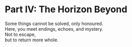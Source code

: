 # Part IV: The Horizon Beyond

Some things cannot be solved, only honoured.  
Here, you meet endings, echoes, and mystery.  
Not to escape,  
but to return more whole.  
